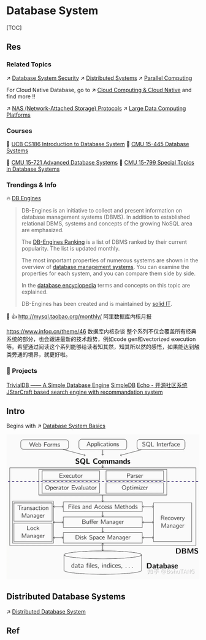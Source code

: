 # Database System

[TOC]



## Res
### Related Topics
↗ [Database System Security](../../../CyberSecurity/System%20Security/Database%20System%20Security/Database%20System%20Security.md)
↗ [Distributed Systems](../../../System%20Architecture%20Design/🌌%20Distributed%20Systems/Distributed%20Systems.md)
↗ [Parallel Computing](../../🧬%20Computer%20System/📌%20Computer%20Systems%20&%20Implementations/🎃%20Computing%20&%20Computing%20Systems/Parallel%20Computing/Parallel%20Computing.md)

For Cloud Native Database, go to ↗ [Cloud Computing & Cloud Native](../../../Software%20Engineering/☁️%20Cloud%20Computing%20&%20Cloud%20Native/Cloud%20Computing%20&%20Cloud%20Native.md) and find more !!

↗ [NAS (Network-Attached Storage) Protocols](../../🏎️%20Computer%20Networking%20and%20Communication/📌%20Computer%20Networking%20Basics%20(Protocol%20Part)/0x01%20Application%20Layer/NAS%20(Network-Attached%20Storage)%20Protocols/NAS%20(Network-Attached%20Storage)%20Protocols.md)
↗ [Large Data Computing Platforms](../../../Data%20Science/🧯%20Large%20Data%20Computing%20Platforms/Large%20Data%20Computing%20Platforms.md)


### Courses
🏫 [UCB CS186 Introduction to Database System](../../../🏠%20Assets/Courses%20of%20Universities/UC%20Berkeley/CS186%20Introduction%20to%20Database%20System/CS186%20Introduction%20to%20Database%20System.md)
🏫 [CMU 15-445 Database Systems](../../../🏠%20Assets/Courses%20of%20Universities/CMU/15-445%20Database%20Systems/15-445%20Database%20Systems.md)

🏫 [CMU 15-721 Advanced Database Systems](../../../🏠%20Assets/Courses%20of%20Universities/CMU/15-721%20Advanced%20Database%20Systems/15-721%20Advanced%20Database%20Systems.md)
🏫 [CMU 15-799 Special Topics in Database Systems](../../../🏠%20Assets/Courses%20of%20Universities/CMU/15-799%20Special%20Topics%20in%20Database%20Systems/15-799%20Special%20Topics%20in%20Database%20Systems.md)


### Trendings & Info
🔥 [DB Engines](https://db-engines.com/en/)

> DB-Engines is an initiative to collect and present information on database management systems (DBMS). In addition to established relational DBMS, systems and concepts of the growing NoSQL area are emphasized.
> 
> The [DB-Engines Ranking](https://db-engines.com/en/ranking) is a list of DBMS ranked by their current popularity. The list is updated monthly.
> 
> The most important properties of numerous systems are shown in the overview of [database management systems](https://db-engines.com/en/systems). You can examine the properties for each system, and you can compare them side by side.
> 
> In the [database encyclopedia](https://db-engines.com/en/articles) terms and concepts on this topic are explained.
> 
> DB-Engines has been created and is maintained by [solid IT](https://db-engines.com/en/about).

📂 👍 http://mysql.taobao.org/monthly/
阿里数据库内核月报

https://www.infoq.cn/theme/46
数据库内核杂谈
整个系列不仅会覆盖所有经典系统的部分，也会跟进最新的技术趋势，例如code gen和vectorized execution等。希望通过阅读这个系列能够给读者知其然，知其所以然的感悟，如果能达到触类旁通的境界，就更好啦。


### 🧱 Projects
[TrivialDB —— A Simple Database Engine](https://github.com/miskcoo/TrivialDB)
[SimpleDB](https://github.com/Harry-Chen/SimpleDB)
[Echo - 开源社区系统](https://github.com/Veal98/Echo)
[JStarCraft based search engine with recommandation system](https://github.com/HongZhaoHua/jstarcraft-example)



## Intro
Begins with ↗ [Database System Basics](📌%20Database%20System%20Basics/Database%20System%20Basics.md)

![](../../../../Assets/Pics/Pasted%20image%2020240228232648.png)



## Distributed Database Systems
↗ [Distributed Database System](../../../System%20Architecture%20Design/🌌%20Distributed%20Systems/Distributed%20Storaging/Distributed%20Database%20System/Distributed%20Database%20System.md)



## Ref
[五种常见云数据库的真实应用场景]: https://cloud.tencent.com/developer/article/1575044
[MongoDB、Hbase、Redis等NoSQL优劣势、应用场景]: http://www.redis.cn/articles/20181020003.html
[常见的数据库分类以及应用场景]: https://0x98k.com/2020-05-02-db
[字节跳动万亿级图数据库的应用与挑战]: https://www.infoq.cn/article/vyrv7fzzzvqcetwfuzqy

[关系数据理论-数据库习题 | 腾讯云]: https://cloud.tencent.com/developer/article/2150687
[数据库——关系数据库规范化习题]: https://www.cnblogs.com/wkfvawl/p/11107022.html
[数据库规范化习题 | CSDN]: https://blog.csdn.net/qq_43652818/article/details/118087904

[【数据库E-R图知识点和相关习题（复试真题）】]: https://blog.csdn.net/qq_44875230/article/details/123584355

[👍 做数据库内核开发的是不是很少？ - 知乎]: https://www.zhihu.com/question/445283801
[👍 做数据库内核开发的是不是很少？ - 金雪锋的回答 - 知乎]: https://www.zhihu.com/question/445283801/answer/1825512005
